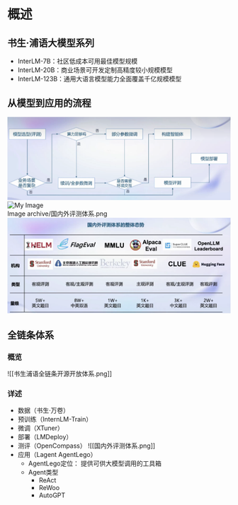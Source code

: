 # 概述 
## 书生·浦语大模型系列
- InterLM-7B：社区低成本可用最佳模型规模
- InterLM-20B：商业场景可开发定制高精度较小规模模型
- InterLM-123B：通用大语言模型能力全面覆盖千亿规模模型
## 从模型到应用的流程
![](/Image/moxingdaoyingyong.png)  
![My Image](/path/to/your/image.png)  
Image archive/国内外评测体系.png  
![](/Image%20archive/cepingtixi.png)  
## 全链条体系
### 概览
![[书生浦语全链条开源开放体系.png]]
### 详述
- 数据（书生·万卷）
- 预训练（InternLM-Train）
- 微调（XTuner）
- 部署（LMDeploy）
- 测评（OpenCompass）
    ![[国内外评测体系.png]]
- 应用（Lagent AgentLego）
	- AgentLego定位：
		提供可供大模型调用的工具箱
	- Agent类型
		- ReAct
		- ReWoo
		- AutoGPT
	
